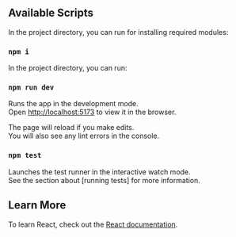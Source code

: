 
## Available Scripts
In the project directory, you can run for installing required modules:

### `npm i`

In the project directory, you can run:

### `npm run dev`

Runs the app in the development mode.<br>
Open [http://localhost:5173](http://localhost:3000) to view it in the browser.

The page will reload if you make edits.<br>
You will also see any lint errors in the console.

### `npm test`

Launches the test runner in the interactive watch mode.<br>
See the section about [running tests] for more information.

## Learn More

To learn React, check out the [React documentation](https://reactjs.org/).

